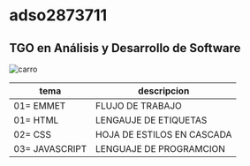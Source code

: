 # adso2873711

## TGO en Análisis y Desarrollo de Software

![carro](http://tinyurl.com/a6tr8kkr)

|tema|descripcion|
|----|-----------|
|01= EMMET| FLUJO DE TRABAJO|
|01= HTML|LENGAUJE DE ETIQUETAS|
|02= CSS|HOJA DE ESTILOS EN CASCADA|
|03= JAVASCRIPT|LENGUAJE DE PROGRAMCION|
 
 
